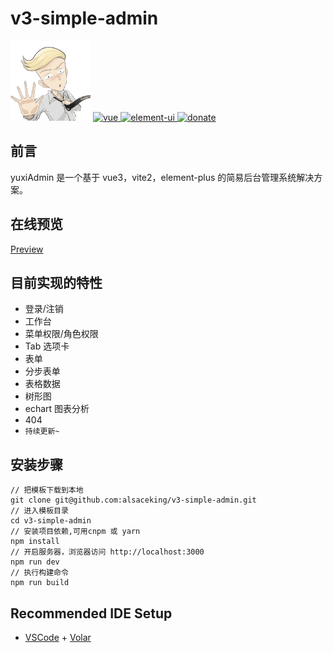 # v3-simple-admin
<img src="https://raw.githubusercontent.com/alsaceking/v3-simple-admin/master/src/assets/images/jacob.png">

<a href="https://github.com/vuejs/vue">
    <img src="https://img.shields.io/badge/vue-3.3.25-brightgreen.svg" alt="vue">
</a>
<a href="https://github.com/element-plus/element-plus">
    <img src="https://img.shields.io/badge/element--ui-2.1.11-brightgreen.svg" alt="element-ui">
</a>
<a href="https://alsaceking.gitee.io/v3-simple-admin/#/about">
    <img src="https://img.shields.io/badge/%24-donate-ff69b4.svg" alt="donate">
</a>

## 前言
yuxiAdmin 是一个基于 vue3，vite2，element-plus 的简易后台管理系统解决方案。

## 在线预览
[Preview](https://alsaceking.gitee.io/v3-simple-admin/)

## 目前实现的特性

-   登录/注销
-   工作台
-   菜单权限/角色权限
-   Tab 选项卡
-   表单
-   分步表单
-   表格数据
-   树形图
-   echart 图表分析
-   404
-  `持续更新~`

## 安装步骤

```
// 把模板下载到本地
git clone git@github.com:alsaceking/v3-simple-admin.git
// 进入模板目录 
cd v3-simple-admin    
// 安装项目依赖,可用cnpm 或 yarn
npm install
// 开启服务器，浏览器访问 http://localhost:3000
npm run dev
// 执行构建命令
npm run build
```

## Recommended IDE Setup

- [VSCode](https://code.visualstudio.com/) + [Volar](https://marketplace.visualstudio.com/items?itemName=johnsoncodehk.volar)
